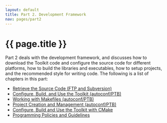 ```yaml
---
layout: default
title: Part 2. Development Framework
nav: pages/part2
---
```



{{ page.title }}
============================================

Part 2 deals with the development framework, and discusses how to download the Toolkit code and configure the source code for different platforms, how to build the libraries and executables, how to setup projects, and the recommended style for writing code. The following is a list of chapters in this part:

-   [Retrieve the Source Code (FTP and Subversion)](ch_getcode_svn.html)
-   [Configure, Build, and Use the Toolkit (autoconf/PTB) ](ch_config.html)
-   [Working with Makefiles (autoconf/PTB) ](ch_build.html)
-   [Project Creation and Management (autoconf/PTB) ](ch_proj.html)
-   [Configure, Build and Use the Toolkit with CMake](ch_cmconfig.html)
-   [Programming Policies and Guidelines](ch_style.html)


